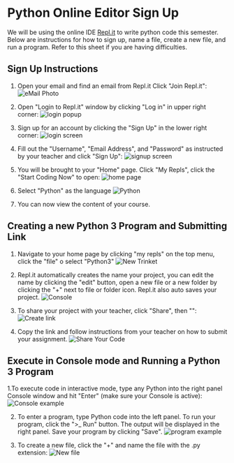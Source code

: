 # Python Online Editor Sign Up
We will be using the online IDE [Repl.it](https://repl.it) to write python code this semester.  Below are instructions for how to sign up, name a file, create a new file, and run a program.  Refer to this sheet if you are having difficulties.

## Sign Up Instructions

1. Open your email and find an email from Repl.it Click "Join Repl.it":
![eMail Photo](repl.it_student_email.png)

2. Open "Login to Repl.it" window by clicking "Log in" in upper right corner: 
![login popup](repl.it_login_popup.png)

3. Sign up for an account by clicking the "Sign Up" in the lower right corner:
![login screen](repl.it_login_screen.png)

4. Fill out the "Username", "Email Address", and "Password" as instructed by your teacher and click "Sign Up":
![signup screen](repl.it_signup_screen.png)

5. You will be brought to your "Home" page.  Click "My Repls", click the "Start Coding Now" to open: 
![home page](repl.it_home_page.png)

6. Select "Python" as the language
![Python](repl.it_python)

7. You can now view the content of your course.

## Creating a new Python 3 Program and Submitting Link
1. Navigate to your home page by clicking "my repls" on the top menu, click the "file" o select "Python3"
![New Trinket](repl.it_new.png)

2. Repl.it automatically creates the name your project, you can edit the name by clicking the "edit" button, open a new file or a new folder by clicking the "+" next to file or folder icon. Repl.it also auto saves your project. 
![Console](repl.it_console.png)

3. To share your project with your teacher, click "Share", then "":
![Create link](trinket_create_link.png)

4. Copy the link and follow instructions from your teacher on how to submit your assignment. 
![Share Your Code](trinket_share.png)

## Execute in Console mode and Running a Python 3 Program
1.To execute code in interactive mode, type any Python into the right panel Console window and hit "Enter" (make sure your Console is active): 
![Console example](trinket_console_example.png)

2. To enter a program, type Python code into the left panel.  To run your program, click the ">_ Run" button.  The output will be displayed in the right panel.  Save your program by clicking "Save".
![program example](trinket_program_example.png)

3. To create a new file, click the "+" and name the file with the .py extension:
![New file](trinket_new_file.png) 
